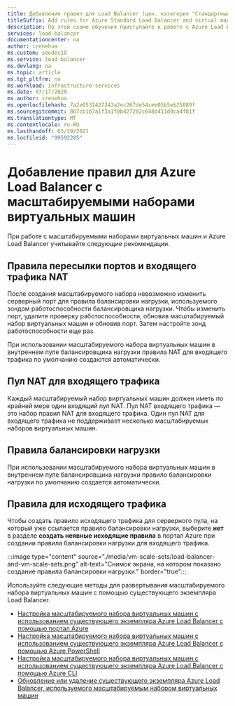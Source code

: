 ```yaml
---
title: Добавление правил для Load Balancer (цен. категория "Стандартный") Azure и масштабируемых наборов виртуальных машин
titleSuffix: Add rules for Azure Standard Load Balancer and virtual machine scale sets
description: По этой схеме обучения приступайте к работе с Azure Load Balancer (цен. категория "Стандартный") и масштабируемыми наборами виртуальных машин.
services: load-balancer
documentationcenter: na
author: irenehua
ms.custom: seodec18
ms.service: load-balancer
ms.devlang: na
ms.topic: article
ms.tgt_pltfrm: na
ms.workload: infrastructure-services
ms.date: 07/17/2020
ms.author: irenehua
ms.openlocfilehash: 7a2e0531427343a2ec267de54cee05b5eb25889f
ms.sourcegitcommit: 867cb1b7a1f3a1f0b427282c648d411d0ca4f81f
ms.translationtype: MT
ms.contentlocale: ru-RU
ms.lasthandoff: 03/19/2021
ms.locfileid: "99592285"
---
```

# <a name="add-rules-for-azure-load-balancer-with-virtual-machine-scale-sets"></a>Добавление правил для Azure Load Balancer с масштабируемыми наборами виртуальных машин

При работе с масштабируемыми наборами виртуальных машин и Azure Load Balancer учитывайте следующие рекомендации.

## <a name="port-forwarding-and-inbound-nat-rules"></a>Правила пересылки портов и входящего трафика NAT

После создания масштабируемого набора невозможно изменить серверный порт для правила балансировки нагрузки, используемого зондом работоспособности балансировщика нагрузки. Чтобы изменить порт, удалите проверку работоспособности, обновив масштабируемый набор виртуальных машин и обновив порт. Затем настройте зонд работоспособности еще раз.

При использовании масштабируемого набора виртуальных машин в внутреннем пуле балансировщика нагрузки правила NAT для входящего трафика по умолчанию создаются автоматически.
  
## <a name="inbound-nat-pool"></a>Пул NAT для входящего трафика

Каждый масштабируемый набор виртуальных машин должен иметь по крайней мере один входящий пул NAT. Пул NAT входящего трафика — это набор правил NAT для входящего трафика. Один пул NAT для входящего трафика не поддерживает несколько масштабируемых наборов виртуальных машин.

## <a name="load-balancing-rules"></a>Правила балансировки нагрузки

При использовании масштабируемого набора виртуальных машин в внутреннем пуле балансировщика нагрузки правило балансировки нагрузки по умолчанию создается автоматически.
  
## <a name="outbound-rules"></a>Правила для исходящего трафика

Чтобы создать правило исходящего трафика для серверного пула, на который уже ссылается правило балансировки нагрузки, выберите **нет** в разделе **создать неявные исходящие правила** в портал Azure при создании правила балансировки нагрузки для входящего трафика.

  :::image type="content" source="./media/vm-scale-sets/load-balancer-and-vm-scale-sets.png" alt-text="Снимок экрана, на котором показано создание правила балансировки нагрузки." border="true":::

Используйте следующие методы для развертывания масштабируемого набора виртуальных машин с помощью существующего экземпляра Load Balancer.

* [Настройка масштабируемого набора виртуальных машин с использованием существующего экземпляра Azure Load Balancer с помощью портал Azure](./configure-vm-scale-set-portal.md)
* [Настройка масштабируемого набора виртуальных машин с использованием существующего экземпляра Azure Load Balancer с помощью Azure PowerShell](./configure-vm-scale-set-powershell.md)
* [Настройка масштабируемого набора виртуальных машин с использованием существующего экземпляра Azure Load Balancer с помощью Azure CLI](./configure-vm-scale-set-cli.md)
* [Обновление или удаление существующего экземпляра Azure Load Balancer, используемого масштабируемым набором виртуальных машин](./update-load-balancer-with-vm-scale-set.md)
